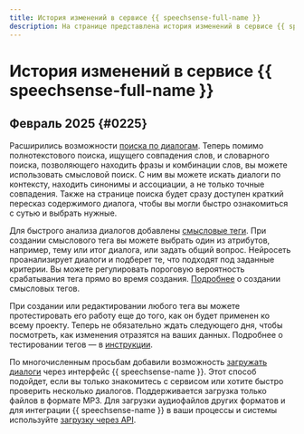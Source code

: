 ```yaml
---
title: История изменений в сервисе {{ speechsense-full-name }}
description: На странице представлена история изменений в сервисе {{ speechsense-full-name }}.
---
```


# История изменений в сервисе {{ speechsense-full-name }}

## Февраль 2025 {#0225}

Расширились возможности [поиска по диалогам](../concepts/dialogs.md#filters). Теперь помимо полнотекстового поиска, ищущего совпадения слов, и словарного поиска, позволяющего находить фразы и комбинации слов, вы можете использовать смысловой поиск. С ним вы можете искать диалоги по контексту, находить синонимы и ассоциации, а не только точные совпадения. Также на странице поиска будет сразу доступен краткий пересказ содержимого диалога, чтобы вы могли быстро ознакомиться с сутью и выбрать нужные.

Для быстрого анализа диалогов добавлены [смысловые теги](../concepts/tags.md#sense-tags). При создании смыслового тега вы можете выбрать один из атрибутов, например, тему или итог диалога, или задать общий вопрос. Нейросеть проанализирует диалоги и подберет те, что подходят под заданные критерии. Вы можете регулировать пороговую вероятность срабатывания тега прямо во время создания. [Подробнее](../operations/project/tag/create-sense-tag.md) о создании смысловых тегов.

При создании или редактировании любого тега вы можете протестировать его работу еще до того, как он будет применен ко всему проекту. Теперь не обязательно ждать следующего дня, чтобы посмотреть, как изменения отразятся на ваших данных. Подробнее о тестировании тегов — в [инструкции](../operations/project/tag/test.md).

По многочисленным просьбам добавили возможность [загружать диалоги](../operations/data/upload-audio-console.md) через интерфейс {{ speechsense-name }}. Этот способ подойдет, если вы только знакомитесь с сервисом или хотите быстро проверить несколько диалогов. Поддерживается загрузка только файлов в формате MP3. Для загрузки аудиофайлов других форматов и для интеграции {{ speechsense-name }} в ваши процессы и системы используйте [загрузку через API](../operations/data/upload-data.md).
